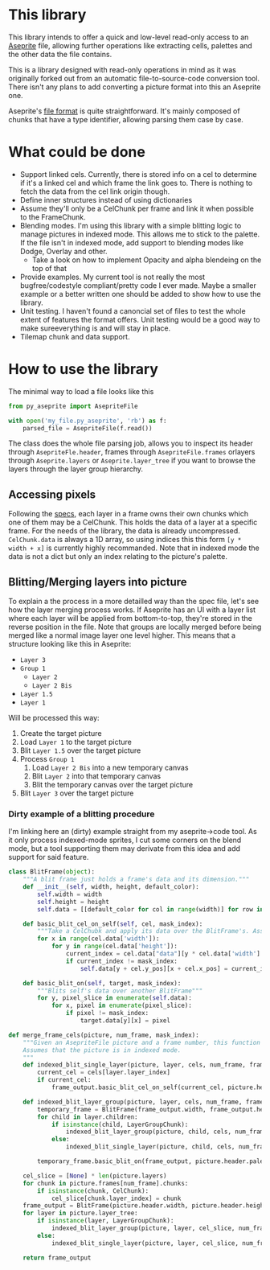 # This library

This library intends to offer a quick and low-level read-only access to an
[Aseprite](http://aseprite.org/) file, allowing further operations like
extracting cells, palettes and the other data the file contains.

This is a library designed with read-only operations in mind as it was
originally forked out from an automatic file-to-source-code conversion tool.
There isn't any plans to add converting a picture format into this an Aseprite
one.

Aseprite's [file format](https://github.com/aseprite/aseprite/blob/master/docs/ase-file-specs.md)
is quite straightforward. It's mainly composed of chunks that have a type
identifier, allowing parsing them case by case.


# What could be done

- Support linked cels. Currently, there is stored info on a cel to determine
if it's a linked cel and which frame the link goes to. There is nothing to fetch
the data from the cel link origin though.
- Define inner structures instead of using dictionaries
- Assume they'll only be a CelChunk per frame and link it when possible to the FrameChunk.
- Blending modes. I'm using this library with a simple blitting logic to manage
pictures in indexed mode. This allows me to stick to the palette. If the file
isn't in indexed mode, add support to blending modes like Dodge, Overlay and
other.
    + Take a look on how to implement Opacity and alpha blendeing on the top of that
- Provide examples. My current tool is not really the most bugfree/codestyle
compliant/pretty code I ever made. Maybe a smaller example or a better written
one should be added to show how to use the library.
- Unit testing. I haven't found a canoncial set of files to test the whole
extent of features the format offers. Unit testing would be a good way to make
sureeverything is and will stay in place.
- Tilemap chunk and data support.


# How to use the library

The minimal way to load a file looks like this

```python
from py_aseprite import AsepriteFile

with open('my_file.py_aseprite', 'rb') as f:
    parsed_file = AsepriteFile(f.read())
```

The class does the whole file parsing job, allows you to inspect its header
through `AsepriteFle.header`, frames through `AsepriteFile.frames` orlayers
through `Aseprite.layers` or `Aseprite.layer_tree` if you want to browse the
layers through the layer group hierarchy.

## Accessing pixels

Following the
[specs](https://github.com/aseprite/aseprite/blob/master/docs/ase-file-specs.md),
each layer in a frame owns their own chunks which one of them may be a CelChunk.
This holds the data of a layer at a specific frame. For the needs of the
library, the data is already uncompressed. `CelChunk.data` is always a 1D array,
so using indices this this form `[y * width + x]` is currently highly
recommanded. Note that in indexed mode the data is not a dict but only an index
relating to the picture's palette.


## Blitting/Merging layers into picture

To explain a the process in a more detailled way than the spec file, let's see how the layer merging process works. If Aseprite has an UI with a layer list
where each layer will be applied from bottom-to-top, they're stored in the reverse position in the file. Note that groups are locally merged before being
merged like a normal image layer one level higher. This means that a structure looking like this in Aseprite:

-   `Layer 3`
-   `Group 1`
    -   `Layer 2`
    -   `Layer 2 Bis`
-   `Layer 1.5`
-   `Layer 1`

Will be processed this way:

1.  Create the target picture
2.  Load `Layer 1` to the target picture
3.  Blit `Layer 1.5` over the target picture
4.  Process `Group 1`
    1.  Load `Layer 2 Bis` into a new temporary canvas
    2.  Blit `Layer 2` into that temporary canvas
    3.  Blit the temporary canvas over the target picture
5.  Blit `Layer 3` over the target picture


### Dirty example of a blitting procedure

I'm linking here an (dirty) example straight from my aseprite->code tool. As it only process indexed-mode sprites, I cut some corners on the blend mode, but a tool
supporting them may derivate from this idea and add support for said feature.

``` python
class BlitFrame(object):
    """A blit frame just holds a frame's data and its dimension."""
    def __init__(self, width, height, default_color):
        self.width = width
        self.height = height
        self.data = [[default_color for col in range(width)] for row in range(height)]

    def basic_blit_cel_on_self(self, cel, mask_index):
        """Take a CelChubk and apply its data over the BlitFrame's. Assumes that the data is in indexed mode."""
        for x in range(cel.data['width']):
            for y in range(cel.data['height']):
                current_index = cel.data["data"][y * cel.data['width'] + x]
                if current_index != mask_index:
                    self.data[y + cel.y_pos][x + cel.x_pos] = current_index

    def basic_blit_on(self, target, mask_index):
        """Blits self's data over another BlitFrame"""
        for y, pixel_slice in enumerate(self.data):
            for x, pixel in enumerate(pixel_slice):
                if pixel != mask_index:
                    target.data[y][x] = pixel

def merge_frame_cels(picture, num_frame, mask_index):
    """Given an AsepriteFile picture and a frame number, this function will return a BlitFrame containing the final result for the current frame.
    Assumes that the picture is in indexed mode.
    """
    def indexed_blit_single_layer(picture, layer, cels, num_frame, frame_output):
        current_cel = cels[layer.layer_index]
        if current_cel:
            frame_output.basic_blit_cel_on_self(current_cel, picture.header.palette_mask)

    def indexed_blit_layer_group(picture, layer, cels, num_frame, frame_output):
        temporary_frame = BlitFrame(frame_output.width, frame_output.height, picture.header.palette_mask)
        for child in layer.children:
            if isinstance(child, LayerGroupChunk):
                indexed_blit_layer_group(picture, child, cels, num_frame, frame_output)
            else:
                indexed_blit_single_layer(picture, child, cels, num_frame, frame_output)

        temporary_frame.basic_blit_on(frame_output, picture.header.palette_mask)

    cel_slice = [None] * len(picture.layers)
    for chunk in picture.frames[num_frame].chunks:
        if isinstance(chunk, CelChunk):
            cel_slice[chunk.layer_index] = chunk
    frame_output = BlitFrame(picture.header.width, picture.header.height, picture.header.palette_mask)
    for layer in picture.layer_tree:
        if isinstance(layer, LayerGroupChunk):
            indexed_blit_layer_group(picture, layer, cel_slice, num_frame, frame_output)
        else:
            indexed_blit_single_layer(picture, layer, cel_slice, num_frame, frame_output)

    return frame_output
```

